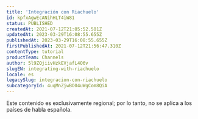 ```yaml
---
title: 'Integración con Riachuelo'
id: kpfxAgwEcANihHLT4iW81
status: PUBLISHED
createdAt: 2021-07-12T21:05:52.501Z
updatedAt: 2023-03-29T16:08:55.655Z
publishedAt: 2023-03-29T16:08:55.655Z
firstPublishedAt: 2021-07-12T21:56:47.310Z
contentType: tutorial
productTeam: Channels
author: 5l9ZQjiivHzkEVjafL4O6v
slugEN: integrating-with-riachuelo
locale: es
legacySlug: integracion-con-riachuelo
subcategoryId: 4uqMnZjwBO04uWgCom8QiA
---
```


<div class="alert alert-warning" role="alert">Este contenido es exclusivamente regional; 
por lo tanto, no se aplica a los países de habla española.</div>
